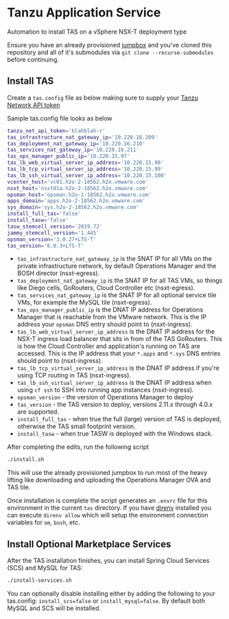 # Tanzu Application Service
Automation to install TAS on a vSphere NSX-T deployment type

Ensure you have an already provisioned [jumpbox](../jumpbox/README.md) and
you've cloned this repository and all of it's submodules via
`git clone --recurse-submodules` before continuing.

## Install TAS
Create a `tas.config` file as below making sure to
supply your [Tanzu Network API token](https://tanzu.vmware.com/developer/guides/tanzu-network-gs/#creating-an-api-token-for-your-user-account)

Sample tas.config file looks as below
```sh
tanzu_net_api_token='blahblah-r'
tas_infrastructure_nat_gateway_ip='10.220.16.209'
tas_deployment_nat_gateway_ip='10.220.16.210'
tas_services_nat_gateway_ip='10.220.16.211'
tas_ops_manager_public_ip='10.220.15.97'
tas_lb_web_virtual_server_ip_address='10.220.15.98'
tas_lb_tcp_virtual_server_ip_address='10.220.15.99'
tas_lb_ssh_virtual_server_ip_address='10.220.15.100'
vcenter_host='vc01.h2o-2-18562.h2o.vmware.com'
nsxt_host='nsxt01a.h2o-2-18562.h2o.vmware.com'
opsman_host='opsman.h2o-2-18562.h2o.vmware.com'
apps_domain='apps.h2o-2-18562.h2o.vmware.com'
sys_domain='sys.h2o-2-18562.h2o.vmware.com'
install_full_tas='false'
install_tasw='false'
tasw_stemcell_version='2019.72'
jammy_stemcell_version='1.445'
opsman_version='3.0.27+LTS-T'
tas_version='6.0.3+LTS-T'
```

- `tas_infrastructure_nat_gateway_ip` is the SNAT IP for all VMs on the private infrastructure network,
by default Operations Manager and the BOSH director (nsxt-egress).
- `tas_deployment_nat_gateway_ip` is the SNAT IP for all TAS VMs, so things like Diego cells, GoRouters,
Cloud Controller etc (nsxt-egress).
- `tas_services_nat_gateway_ip` is the SNAT IP for all optional service tile VMs, for example the MySQL tile (nsxt-egress).
- `tas_ops_manager_public_ip` is the DNAT IP address for Operations Manager that is reachable from
the VMware network. This is the IP address your `opsman` DNS entry should point to (nsxt-ingress).
- `tas_lb_web_virtual_server_ip_address` is the DNAT IP address for the NSX-T ingress load balancer that
sits in from of the TAS GoRouters. This is how the Cloud Controller and application's running on TAS are accessed.
This is the IP address that your `*.apps` and `*.sys` DNS entries should point to (nsxt-ingress).
- `tas_lb_tcp_virtual_server_ip_address` is the DNAT IP address if you're using TCP routing in TAS (nsxt-ingress).
- `tas_lb_ssh_virtual_server_ip_address` is the DNAT IP address when using `cf ssh` to SSH into running app instances (nsxt-ingress).
- `opsman_version` - the version of Operations Manager to deploy
- `tas_version` - the TAS version to deploy, versions 2.11.x through 4.0.x are supported.
- `install_full_tas` - when true the full (large) version of TAS is deployed, otherwise the TAS small footprint version.
- `install_tasw` - when true TASW is deployed with the Windows stack.

After completing the edits, run the following script

```sh
./install.sh
```

This will use the already provisioned jumpbox to run most of the heavy lifting
like downloading and uploading the Operations Manager OVA and TAS tile.

Once installation is complete the script generates an `.envrc` file for this
environment in the current `tas` directory. If you have [direnv] installed
you can execute `direnv allow` which will setup the environment connection
variables for `om`, `bosh`, etc.

## Install Optional Marketplace Services
After the TAS installation finishes, you can install Spring Cloud Services (SCS)
and MySQL for TAS:
```sh
./install-services.sh
```
You can optionally disable installing either by adding the following to your
tas.config: `install_scs=false` or `install_mysql=false`. By default both
MySQL and SCS will be installed.

[direnv]: https://direnv.net/
